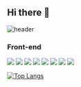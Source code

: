## Hi there 👋

![header](https://capsule-render.vercel.app/api?type=waving&color=mistyrose&height=300&section=header&text=Sooyeon's%20GitHub&fontSize=40)

### Front-end 
<img src="https://img.shields.io/badge/javascript-F7DF1E?style=for-the-badge&logo=javascript&logoColor=black">
<img src="https://img.shields.io/badge/vue.js-4FC08D?style=for-the-badge&logo=vue.js&logoColor=white">
<img src="https://img.shields.io/badge/css-1572B6?style=for-the-badge&logo=css3&logoColor=white">
<img src="https://img.shields.io/badge/html5-E34F26?style=for-the-badge&logo=html5&logoColor=white">

<img src="https://img.shields.io/badge/vite-646CFF?style=for-the-badge&logo=vite&logoColor=white">
<img src="https://img.shields.io/badge/next-000000?style=for-the-badge&logo=next.js&logoColor=white">
<img src="https://img.shields.io/badge/pinia-2c3e50?style=for-the-badge&logo=pinia&logoColor=white">
<img src="https://img.shields.io/badge/jenkins-D24939?style=for-the-badge&logo=jenkins&logoColor=white">

[![Top Langs](https://github-readme-stats.vercel.app/api/top-langs/?username=chosooyeon&hide_progress=true)](https://github.com/chosooyeon/github-readme-stats)

